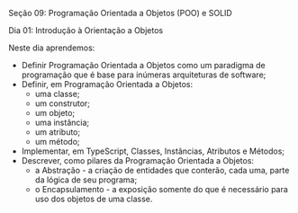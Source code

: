Seção 09: Programação Orientada a Objetos (POO) e SOLID

Dia 01: Introdução à Orientação a Objetos

Neste dia aprendemos: 
- Definir Programação Orientada a Objetos como um paradigma de programação que é base para inúmeras arquiteturas de software;
- Definir, em Programação Orientada a Objetos:
	- uma classe;
	- um construtor;
	- um objeto;
	- uma instância;
	- um atributo;
	- um método;
- Implementar, em TypeScript, Classes, Instâncias, Atributos e Métodos;
- Descrever, como pilares da Programação Orientada a Objetos:
	- a Abstração - a criação de entidades que conterão, cada uma, parte da lógica de seu programa;
	- o Encapsulamento - a exposição somente do que é necessário para uso dos objetos de uma classe.

